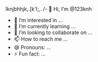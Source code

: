 lknjbhhjk,.\[k'l;,. /- 👋 Hi, I’m @123knh
- 👀 I’m interested in ...
- 🌱 I’m currently learning ...
- 💞️ I’m looking to collaborate on ...
- 📫 How to reach me ...
- 😄 Pronouns: ...
- ⚡ Fun fact: ...

<!---
123knh/123knh is a ✨ special ✨ repository because its `README.md` (this file) appears on your GitHub profile.
You can click the Preview link to take a look at your changes.
--->
